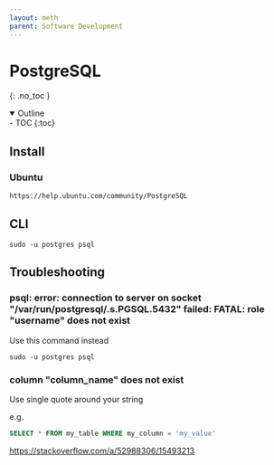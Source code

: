 ```yaml
---
layout: meth
parent: Software Development
---
```


# PostgreSQL
{: .no_toc }

<details open markdown="block">
  <summary>
    Outline
  </summary>
- TOC
{:toc}
</details>

## Install

### Ubuntu

```
https://help.ubuntu.com/community/PostgreSQL
```

## CLI

```
sudo -u postgres psql
```

## Troubleshooting

### psql: error: connection to server on socket "/var/run/postgresql/.s.PGSQL.5432" failed: FATAL:  role "username" does not exist

Use this command instead

```
sudo -u postgres psql
```

### column "column_name" does not exist

Use single quote around your string

e.g.

```sql
SELECT * FROM my_table WHERE my_column = 'my_value'
```

<https://stackoverflow.com/a/52988306/15493213>